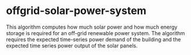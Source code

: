 # offgrid-solar-power-system
This algorithm computes how much solar power and how much energy storage is required for an off-grid renewable power system. The algorithm requires the expected time-series power demand of the building and the expected time series power output of the solar panels. 
